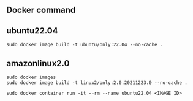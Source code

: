 ## Docker command

## ubuntu22.04
```
sudo docker image build -t ubuntu/only:22.04 --no-cache .
```

## amazonlinux2.0
~~~
sudo docker images
sudo docker image build -t linux2/only:2.0.20211223.0 --no-cache .
~~~
~~~
sudo docker container run -it --rm --name ubuntu22.04 <IMAGE ID>
~~~
